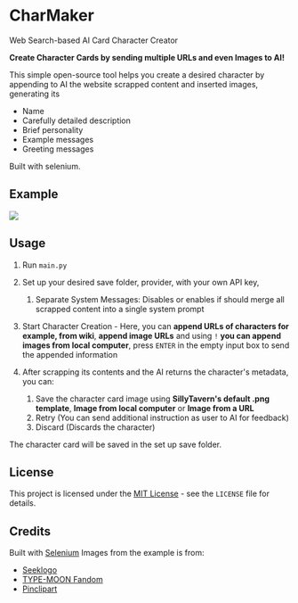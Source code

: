 # CharMaker
Web Search-based AI Card Character Creator

**Create Character Cards by sending multiple URLs and even Images to AI!**

This simple open-source tool helps you create a desired character by appending to AI the website scrapped content and inserted images, generating its
- Name
- Carefully detailed description
- Brief personality
- Example messages
- Greeting messages

Built with selenium.

## Example

![](https://files.catbox.moe/l1qnfo.png)

## Usage
1. Run `main.py`

2. Set up your desired save folder, provider, with your own API key,
    1. Separate System Messages: Disables or enables if should merge all scrapped content into a single system prompt

3. Start Character Creation - Here, you can **append URLs of characters for example, from wiki**, **append image URLs** and using `!` **you can append images from local computer**, press `ENTER` in the empty input box to send the appended information

4. After scrapping its contents and the AI returns the character's metadata, you can:
    1. Save the character card image using **SillyTavern's default .png template**, **Image from local computer** or **Image from a URL**
    2. Retry (You can send additional instruction as user to AI for feedback)
    3. Discard (Discards the character)

The character card will be saved in the set up save folder.

## License
This project is licensed under the [MIT License](./LICENSE) - see the `LICENSE` file for details.

## Credits
Built with [Selenium](https://www.selenium.dev)
Images from the example is from:
- [Seeklogo](https://seeklogo.com/)
- [TYPE-MOON Fandom](https://typemoon.fandom.com/)
- [Pinclipart](https://www.pinclipart.com/)